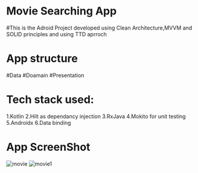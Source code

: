  
# Movie Searching App
 

#This is the Adroid Project developed using Clean Architecture,MVVM and SOLID principles and using TTD aprroch

# App structure 
 #Data 
 #Doamain 
 #Presentation

# Tech stack used: 
 1.Kotlin
 2.Hilt as dependancy injection 
 3.RxJava
 4.Mokito for unit testing 
 5.Androidx
 6.Data binding
 
 # App ScreenShot
 
 ![movie](https://user-images.githubusercontent.com/86756969/154637522-cec1952d-4691-44cb-8626-195df2bf0fce.png)
![movie1](https://user-images.githubusercontent.com/86756969/154637554-eef1a704-9211-48ee-9620-1f1e70acc122.png)

 

 

